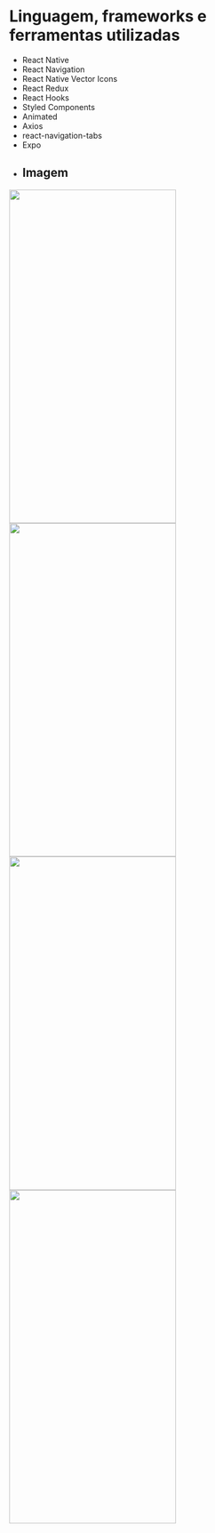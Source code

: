 # Linguagem, frameworks e ferramentas utilizadas

- React Native
- React Navigation
- React Native Vector Icons
- React Redux
- React Hooks
- Styled Components
- Animated
- Axios
- react-navigation-tabs
- Expo
- <h2>Imagem</h2>
 <div>
 <img width=300 , height=600 src="https://user-images.githubusercontent.com/63307185/148126518-dc98f47d-94c2-46b9-b08e-b5cb8d44fafa.jpeg"/>
 </div>
 <div>
 <img width=300 , height=600 src="https://user-images.githubusercontent.com/63307185/148126660-2d3c3a6f-5bc9-4982-93d9-640f7c2f415b.jpeg"
/>
 </div>
  <div>
 <img width=300 , height=600 src="https://user-images.githubusercontent.com/63307185/148126710-a3568627-9d8f-4f00-94fd-74ddd0644692.jpeg"
/>
 </div>
   <div>
 <img width=300 , height=600 src="https://user-images.githubusercontent.com/63307185/148126811-a664ffd2-658d-45c2-ae29-2e02c0a09caf.jpeg"
/>
 </div>

